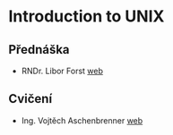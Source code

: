 # Introduction to UNIX
## Přednáška

- RNDr. Libor Forst [web](https://www.ms.mff.cuni.cz/~forst/)

## Cvičení

- Ing. Vojtěch Aschenbrenner [web](http://asch.cz/)
